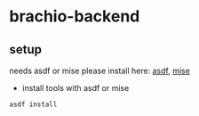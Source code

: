 # brachio-backend

## setup

needs asdf or mise
please install here: [asdf](https://asdf-vm.com/ja-jp/guide/getting-started.html), [mise](https://mise.jdx.dev/getting-started.html)

- install tools with asdf or mise

```bash
asdf install
```
